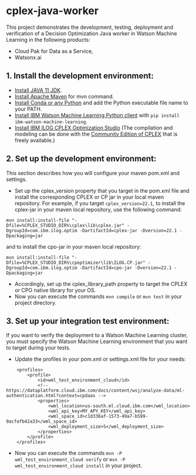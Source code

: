 # cplex-java-worker

This project demonstrates the development, testing, deployment and verification of a Decision Optimization Java worker in Watson Machine Learning in the following products:
* Cloud Pak for Data as a Service,
* Watsonx.ai

## 1. Install the development environment:
  - [Install JAVA 11 JDK](https://developer.ibm.com/languages/java/semeru-runtimes/downloads).
  - [Install Apache Maven](https://maven.apache.org/install.html) for mvn command.
  - [Install Conda or any Python](https://docs.conda.io/projects/conda/en/latest/user-guide/install/index.html) and add the Python executable file name to your PATH.
  - [Install IBM Watson Machine Learning Python client](https://ibm.github.io/watson-machine-learning-sdk/install.html) with `pip install ibm-watson-machine-learning`.
  - [Install IBM ILOG CPLEX Optimization Studio](https://www.ibm.com/products/ilog-cplex-optimization-studio) (The compilation and modeling can be done with the [Community Edition of CPLEX](https://www.ibm.com/account/reg/us-en/signup?formid=urx-20028) that is freely available.)

## 2. Set up the development environment:
This section describes how you will configure your maven pom.xml and settings.
-  Set up the cplex_version property that you target in the pom.xml file and install the corresponding CPLEX or CP jar in your local maven repository. For example, if you target `cplex_version=22.1`, to install the cplex-jar in your maven local repository, use the following command: 
```
mvn install:install-file "-Dfile=%CPLEX_STUDIO_DIR%\cplex\lib\cplex.jar" -DgroupId=com.ibm.ilog.optim -DartifactId=cplex-jar -Dversion=22.1 -Dpackaging=jar
```
and to install the cpo-jar in your maven local repository:
```
mvn install:install-file "-Dfile=%CPLEX_STUDIO_DIR%\cpoptimizer\lib\ILOG.CP.jar" -DgroupId=com.ibm.ilog.optim -DartifactId=cpo-jar -Dversion=22.1 -Dpackaging=jar
```
  - Accordingly, set up the cplex_library_path property to target the CPLEX or CPO native library for your OS.
  - Now you can execute the commands `mvn compile` or `mvn test` in your project directory.

## 3. Set up your integration test environment:
If you want to verify the deployment to a Watson Machine Learning cluster, you must specify the Watson Machine Learning environment that you want to target during your tests.
  - Update the profiles in your pom.xml or settings.xml file for your needs:
```
	<profiles>
		<profile>
			<id>wml_test_environment_cloud</id>
			<!-- https://dataplatform.cloud.ibm.com/docs/content/wsj/analyze-data/ml-authentication.html?context=cpdaas -->
			<properties>
				<wml_location>us-south.ml.cloud.ibm.com</wml_location>
				<wml_api_key>MY_APY_KEY</wml_api_key>
				<wml_space_id>c1d336af-1573-49a7-b599-9acfefb42a33</wml_space_id>
				<wml_deployment_size>S</wml_deployment_size>
			</properties>
		</profile>
	</profiles>
 ```
  - Now you can execute the commands `mvn -P wml_test_environment_cloud verify` or `mvn -P wml_test_environment_cloud install` in your project.
 

 
